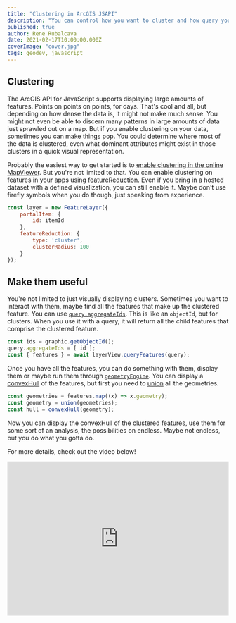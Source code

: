 ```yaml
---
title: "Clustering in ArcGIS JSAPI"
description: "You can control how you want to cluster and how query your clusters in your apps!"
published: true
author: Rene Rubalcava
date: 2021-02-17T10:00:00.000Z
coverImage: "cover.jpg"
tags: geodev, javascript
---
```


## Clustering

The ArcGIS API for JavaScript supports displaying large amounts of features. Points on points on points, for days. That's cool and all, but depending on how dense the data is, it might not make much sense. You might not even be able to discern many patterns in large amounts of data just sprawled out on a map. But if you enable clustering on your data, sometimes you can make things pop. You could determine where most of the data is clustered, even what dominant attributes might exist in those clusters in a quick visual representation.

Probably the easiest way to get started is to [enable clustering in the online MapViewer](https://doc.arcgis.com/en/arcgis-online/create-maps/configure-clustering.htm). But you're not limited to that. You can enable clustering on features in your apps using [featureReduction](https://developers.arcgis.com/javascript/latest/api-reference/esri-layers-support-FeatureReductionCluster.html). Even if you bring in a hosted dataset with a defined visualization, you can still enable it. Maybe don't use firefly symbols when you do though, just speaking from experience.

```js
const layer = new FeatureLayer({
    portalItem: {
        id: itemId
    },
    featureReduction: {
        type: 'cluster',
        clusterRadius: 100
    }
});
```

## Make them useful

You're not limited to just visually displaying clusters. Sometimes you want to interact with them, maybe find all the features that make up the clustered feature. You can use [`query.aggregateIds`](https://developers.arcgis.com/javascript/latest/api-reference/esri-tasks-support-Query.html#aggregateIds). This is like an `objectId`, but for clusters. When you use it with a query, it will return all the child features that comprise the clustered feature.

```js
const ids = graphic.getObjectId();
query.aggregateIds = [ id ];
const { features } = await layerView.queryFeatures(query);
```

Once you have all the features, you can do something with them, display them or maybe run them through [`geometryEngine`](https://developers.arcgis.com/javascript/latest/api-reference/esri-geometry-geometryEngine.html). You can display a [convexHull](https://developers.arcgis.com/javascript/latest/api-reference/esri-geometry-geometryEngine.html#convexHull) of the features, but first you need to [union](https://developers.arcgis.com/javascript/latest/api-reference/esri-geometry-geometryEngine.html#union) all the geometries.

```js
const geometries = features.map((x) => x.geometry);
const geometry = union(geometries);
const hull = convexHull(geometry);
```

Now you can display the convexHull of the clustered features, use them for some sort of an analysis, the possibilities on endless. Maybe not endless, but you do what you gotta do.

For more details, check out the video below!

<iframe width="100%" height="350" src="https://www.youtube.com/embed/WZ1TQan6YrY" frameborder="0" allow="accelerometer; autoplay; clipboard-write; encrypted-media; gyroscope; picture-in-picture" allowfullscreen></iframe>
